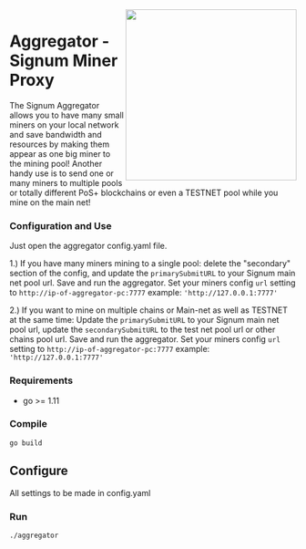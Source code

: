 <img align="right" src="https://i.imgur.com/6Jjtpy3.png" height="300">

# Aggregator - Signum Miner Proxy

The Signum Aggregator allows you to have many small miners on your local network and save bandwidth and resources by making them appear as one big miner to the mining pool!    Another handy use is to send one or many miners to multiple pools or totally different PoS+ blockchains or even a TESTNET pool while you mine on the main net!

### Configuration and Use
Just open the aggregator config.yaml file.  

1.) If you have many miners mining to a single pool: delete the "secondary" section of the config, and update the ```primarySubmitURL``` to your Signum main net pool url.   Save and run the aggregator. Set your miners config ```url``` setting to ```http://ip-of-aggregator-pc:7777```  example: ```'http://127.0.0.1:7777'```

2.) If you want to mine on multiple chains or Main-net as well as TESTNET at the same time: Update the ```primarySubmitURL``` to your Signum main net pool url, update the ```secondarySubmitURL``` to the test net pool url or other chains pool url. Save and run the aggregator. Set your miners config ```url``` setting to ```http://ip-of-aggregator-pc:7777```  example: ```'http://127.0.0.1:7777'```

### Requirements
- go >= 1.11

### Compile

``` shell
go build
```

## Configure

All settings to be made in config.yaml

### Run

``` shell
./aggregator
```
